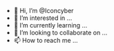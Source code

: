 - 👋 Hi, I’m @Iconcyber
- 👀 I’m interested in ...
- 🌱 I’m currently learning ...
- 💞️ I’m looking to collaborate on ...
- 📫 How to reach me ...

<!---
Iconcyber/Iconcyber is a ✨ special ✨ repository because its `README.md` (this file) appears on your GitHub profile.
You can click the Preview link to take a look at your changes.
--->
